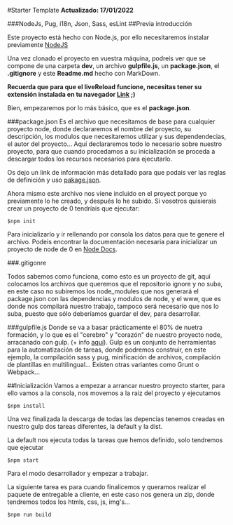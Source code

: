 #Starter Template
**Actualizado: 17/01/2022**

###NodeJs, Pug, i18n, Json, Sass, esLint
##Previa introducción

Este proyecto está hecho con Node.js, por ello necesitaremos instalar previamente [NodeJS](https://nodejs.org/es/)

Una vez clonado el proyecto en vuestra máquina, podreis ver que se compone de una carpeta **dev**, un archivo **gulpfile.js**, un **package.json**, el **.gitignore** y este **Readme.md** hecho con MarkDown.

**Recuerda que para que el liveReload funcione, necesitas tener su extensión instalada en tu navegador [Link](http://livereload.com/extensions/) ;)**

Bien, empezaremos por lo más básico, que es el **package.json**.

###package.json
Es el archivo que necesitamos de base para cualquier proyecto node, donde declararemos el nombre del proyecto, su descripción, los modulos que necesitaremos utilizar y sus dependendecias, el autor del proyecto... Aquí declararemos todo lo necesario sobre nuestro proyecto, para que cuando procedamos a su inicialización se proceda a descargar todos los recursos necesarios para ejecutarlo.

Os dejo un link de información más detallado para que podais ver las reglas de definición y uso [pakage.json](https://docs.npmjs.com/files/package.json).

Ahora mismo este archivo nos viene incluido en el proyect porque yo previamente lo he creado, y después lo he subido. Si vosotros quisierais crear un proyecto de 0 tendríais que ejecutar:

`$npm init`

Para inicializarlo y ir rellenando por consola los datos para que te genere el archivo. Podeis encontrar la documentación necesaria para inicializar un proyecto de node de 0 en [Node Docs](https://docs.npmjs.com/).

###.gitigonre

Todos sabemos como funciona, como esto es un proyecto de git, aquí colocamos los archivos que queremos que el repositorio ignore y no suba, en este caso no subiremos los node_modules que nos generará el package.json con las dependencias y modulos de node, y el www, que es donde nos compilará nuestro trabajo, tampoco será necesario que nos lo suba, puesto que sólo deberíamos guardar el dev, para desarrollar.

###gulpfile.js
Donde se va a basar prácticamente el 80% de nuetra formación, y lo que es el "cerebro" y "corazón" de nuestro proyecto node, arracanado con gulp. (+ info [aquí](http://gulpjs.com/)). Gulp es un conjunto de herramientas para la automatización de tareas, donde podremos construir, en este ejemplo, la compilación sass y pug, minificación de archivos, compilación de plantillas en multilingual... Existen otras variantes como Grunt o Webpack...

##Inicialización
Vamos a empezar a arrancar nuestro proyecto starter, para ello vamos a la consola, nos movemos a la raiz del proyecto y ejecutamos

`$npm install`

Una vez finalizada la descarga de todas las depencias tenemos creadas en nuestro gulp dos tareas diferentes, la default y la dist.

La default nos ejecuta todas la tareas que hemos definido, solo tendremos que ejecutar

`$npm start`

Para el modo desarrollador y empezar a trabajar.

La siguiente tarea es para cuando finalicemos y queramos realizar el paquete de entregable a cliente, en este caso nos genera un zip, donde tendremos todos los htmls, css, js, img's...

`$npm run build`
